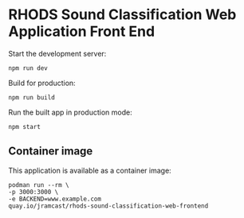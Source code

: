 # RHODS Sound Classification Web Application Front End

Start the development server:

```
npm run dev
```

Build for production:

```
npm run build
```

Run the built app in production mode:

```
npm start
```

## Container image

This application is available as a container image:

```
podman run --rm \
-p 3000:3000 \
-e BACKEND=www.example.com
quay.io/jramcast/rhods-sound-classification-web-frontend
```

